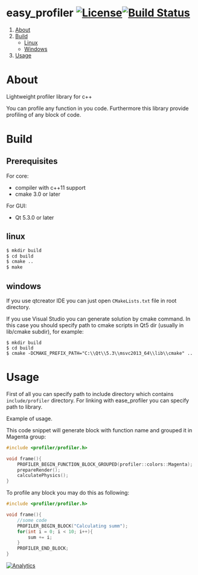 # easy_profiler [![License](https://img.shields.io/badge/license-GPL3-blue.svg)](https://github.com/yse/easy_profiler/blob/develop/COPYING)[![Build Status](https://travis-ci.org/yse/easy_profiler.svg?branch=develop)](https://travis-ci.org/yse/easy_profiler)

1. [About](#about)
2. [Build](#build)
    - [Linux](#linux)
    - [Windows](#windows)
3. [Usage](#usage)


# About
Lightweight profiler library for c++ 

You can profile any function in you code. Furthermore this library provide profiling of any block of code.

# Build

## Prerequisites

For core:
* compiler with c++11 support
* cmake 3.0 or later

For GUI:
* Qt 5.3.0 or later

## linux

```bash
$ mkdir build
$ cd build
$ cmake ..
$ make
```

## windows

If you use qtcreator IDE you can just open `CMakeLists.txt` file in root directory.

If you use Visual Studio you can generate solution by cmake command. In this case you should specify path to cmake scripts in Qt5 dir (usually in lib/cmake subdir), for example:
```batch
$ mkdir build
$ cd build
$ cmake -DCMAKE_PREFIX_PATH="C:\\Qt\\5.3\\msvc2013_64\\lib\\cmake" ..
```

# Usage

First of all you can specify path to include directory which contains `include/profiler` directory. For linking with ease_profiler you can specify path to library.

Example of usage.

This code snippet will generate block with function name and grouped it in Magenta group:
```cpp
#include <profiler/profiler.h>

void frame(){
	PROFILER_BEGIN_FUNCTION_BLOCK_GROUPED(profiler::colors::Magenta);
	prepareRender();
	calculatePhysics();
}
```
To profile any block you may do this as following:
```cpp
#include <profiler/profiler.h>

void frame(){
	//some code
	PROFILER_BEGIN_BLOCK("Calculating summ");
	for(int i = 0; i < 10; i++){
		sum += i;
	}
	PROFILER_END_BLOCK;
}
```
[![Analytics](https://ga-beacon.appspot.com/UA-82899176-1/easy_profiler/readme)](https://github.com/yse/easy_profiler)
